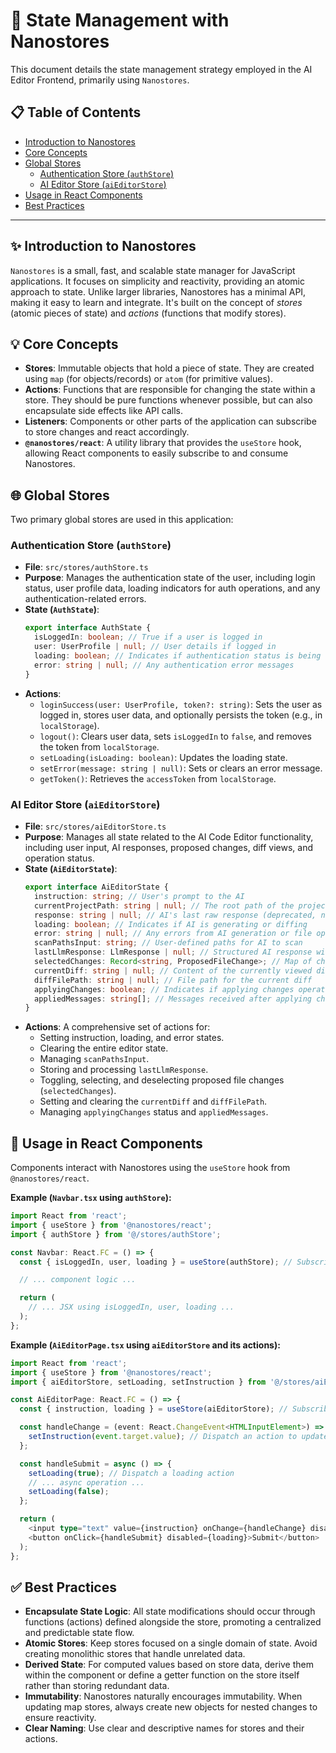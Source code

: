 # 🎯 State Management with Nanostores

This document details the state management strategy employed in the AI Editor Frontend, primarily using `Nanostores`.

## 📋 Table of Contents

- [Introduction to Nanostores](#-introduction-to-nanostores)
- [Core Concepts](#-core-concepts)
- [Global Stores](#-global-stores)
  - [Authentication Store (`authStore`)](#authentication-store-authstore)
  - [AI Editor Store (`aiEditorStore`)](#ai-editor-store-aieditorstore)
- [Usage in React Components](#-usage-in-react-components)
- [Best Practices](#-best-practices)

---

## ✨ Introduction to Nanostores

`Nanostores` is a small, fast, and scalable state manager for JavaScript applications. It focuses on simplicity and reactivity, providing an atomic approach to state. Unlike larger libraries, Nanostores has a minimal API, making it easy to learn and integrate. It's built on the concept of _stores_ (atomic pieces of state) and _actions_ (functions that modify stores).

## 💡 Core Concepts

- **Stores**: Immutable objects that hold a piece of state. They are created using `map` (for objects/records) or `atom` (for primitive values).
- **Actions**: Functions that are responsible for changing the state within a store. They should be pure functions whenever possible, but can also encapsulate side effects like API calls.
- **Listeners**: Components or other parts of the application can subscribe to store changes and react accordingly.
- **`@nanostores/react`**: A utility library that provides the `useStore` hook, allowing React components to easily subscribe to and consume Nanostores.

## 🌐 Global Stores

Two primary global stores are used in this application:

### Authentication Store (`authStore`)

- **File**: `src/stores/authStore.ts`
- **Purpose**: Manages the authentication state of the user, including login status, user profile data, loading indicators for auth operations, and any authentication-related errors.
- **State (`AuthState`)**:
  ```typescript
  export interface AuthState {
    isLoggedIn: boolean; // True if a user is logged in
    user: UserProfile | null; // User details if logged in
    loading: boolean; // Indicates if authentication status is being checked
    error: string | null; // Any authentication error messages
  }
  ```
- **Actions**:
  - `loginSuccess(user: UserProfile, token?: string)`: Sets the user as logged in, stores user data, and optionally persists the token (e.g., in `localStorage`).
  - `logout()`: Clears user data, sets `isLoggedIn` to `false`, and removes the token from `localStorage`.
  - `setLoading(isLoading: boolean)`: Updates the loading state.
  - `setError(message: string | null)`: Sets or clears an error message.
  - `getToken()`: Retrieves the `accessToken` from `localStorage`.

### AI Editor Store (`aiEditorStore`)

- **File**: `src/stores/aiEditorStore.ts`
- **Purpose**: Manages all state related to the AI Code Editor functionality, including user input, AI responses, proposed changes, diff views, and operation status.
- **State (`AiEditorState`)**:
  ```typescript
  export interface AiEditorState {
    instruction: string; // User's prompt to the AI
    currentProjectPath: string | null; // The root path of the project being edited
    response: string | null; // AI's last raw response (deprecated, now uses lastLlmResponse)
    loading: boolean; // Indicates if AI is generating or diffing
    error: string | null; // Any errors from AI generation or file operations
    scanPathsInput: string; // User-defined paths for AI to scan
    lastLlmResponse: LlmResponse | null; // Structured AI response with proposed changes
    selectedChanges: Record<string, ProposedFileChange>; // Map of changes selected by user for application
    currentDiff: string | null; // Content of the currently viewed diff
    diffFilePath: string | null; // File path for the current diff
    applyingChanges: boolean; // Indicates if applying changes operation is in progress
    appliedMessages: string[]; // Messages received after applying changes
  }
  ```
- **Actions**: A comprehensive set of actions for:
  - Setting instruction, loading, and error states.
  - Clearing the entire editor state.
  - Managing `scanPathsInput`.
  - Storing and processing `lastLlmResponse`.
  - Toggling, selecting, and deselecting proposed file changes (`selectedChanges`).
  - Setting and clearing the `currentDiff` and `diffFilePath`.
  - Managing `applyingChanges` status and `appliedMessages`.

## 🔄 Usage in React Components

Components interact with Nanostores using the `useStore` hook from `@nanostores/react`.

**Example (`Navbar.tsx` using `authStore`):**

```typescript
import React from 'react';
import { useStore } from '@nanostores/react';
import { authStore } from '@/stores/authStore';

const Navbar: React.FC = () => {
  const { isLoggedIn, user, loading } = useStore(authStore); // Subscribe to authStore

  // ... component logic ...

  return (
    // ... JSX using isLoggedIn, user, loading ...
  );
};
```

**Example (`AiEditorPage.tsx` using `aiEditorStore` and its actions):**

```typescript
import React from 'react';
import { useStore } from '@nanostores/react';
import { aiEditorStore, setLoading, setInstruction } from '@/stores/aiEditorStore';

const AiEditorPage: React.FC = () => {
  const { instruction, loading } = useStore(aiEditorStore); // Subscribe to editor state

  const handleChange = (event: React.ChangeEvent<HTMLInputElement>) => {
    setInstruction(event.target.value); // Dispatch an action to update the store
  };

  const handleSubmit = async () => {
    setLoading(true); // Dispatch a loading action
    // ... async operation ...
    setLoading(false);
  };

  return (
    <input type="text" value={instruction} onChange={handleChange} disabled={loading} />
    <button onClick={handleSubmit} disabled={loading}>Submit</button>
  );
};
```

## ✅ Best Practices

- **Encapsulate State Logic**: All state modifications should occur through functions (actions) defined alongside the store, promoting a centralized and predictable state flow.
- **Atomic Stores**: Keep stores focused on a single domain of state. Avoid creating monolithic stores that handle unrelated data.
- **Derived State**: For computed values based on store data, derive them within the component or define a getter function on the store itself rather than storing redundant data.
- **Immutability**: Nanostores naturally encourages immutability. When updating map stores, always create new objects for nested changes to ensure reactivity.
- **Clear Naming**: Use clear and descriptive names for stores and their actions.

